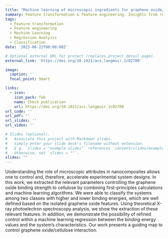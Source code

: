 ```yaml
---
title: "Machine learning of microscopic ingredients for graphene oxide/cellulose interaction"
summary: Feature transformation & feature engineering. Insights from regression and classification models. Data visualization.
tags:
  - Feature transformation
  - Feature engineering
  - Machine Learning
  - Regression Analysis
  - Classification
date: '2023-06-22T00:00:00Z'

# Optional external URL for project (replaces project detail page).
external_link: 'https://doi.org/10.1021/acs.langmuir.1c02780'

image:
  caption: ''
  focal_point: Smart

links:
  - icon: 
    icon_pack: fab
    name: Check publication
    url: https://doi.org/10.1021/acs.langmuir.1c02780
url_code: ''
url_pdf: ''
url_slides: ''
url_video: ''

# Slides (optional).
#   Associate this project with Markdown slides.
#   Simply enter your slide deck's filename without extension.
#   E.g. `slides = "example-slides"` references `content/slides/example-slides.md`.
#   Otherwise, set `slides = ""`.
slides: ""
---
```


Understanding the role of microscopic attributes in nanocomposites allows one to control and, therefore, accelerate experimental system designs. In this work, we extracted the relevant parameters controlling the graphene oxide binding strength to cellulose by combining first-principles calculations and machine learning algorithms. We were able to classify the systems among two classes with higher and lower binding energies, which are well defined based on the isolated graphene oxide features. Using theoretical X-ray photoelectron spectroscopy analysis, we show the extraction of these relevant features. In addition, we demonstrate the possibility of refined control within a machine learning regression between the binding energy values and the system’s characteristics. Our work presents a guiding map to control graphene oxide/cellulose interaction.
